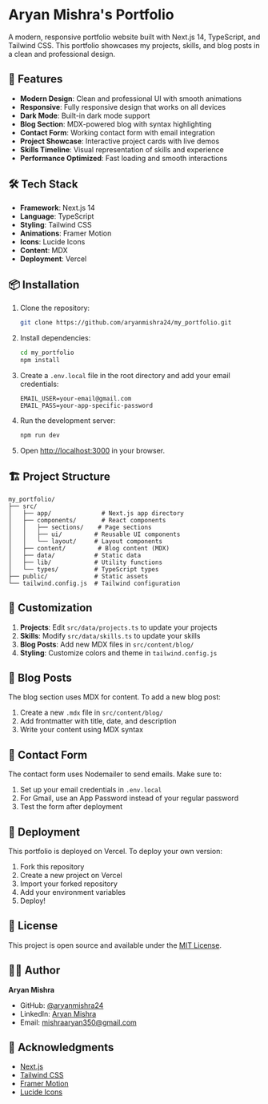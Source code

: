 # Aryan Mishra's Portfolio

A modern, responsive portfolio website built with Next.js 14, TypeScript, and Tailwind CSS. This portfolio showcases my projects, skills, and blog posts in a clean and professional design.

## 🚀 Features

- **Modern Design**: Clean and professional UI with smooth animations
- **Responsive**: Fully responsive design that works on all devices
- **Dark Mode**: Built-in dark mode support
- **Blog Section**: MDX-powered blog with syntax highlighting
- **Contact Form**: Working contact form with email integration
- **Project Showcase**: Interactive project cards with live demos
- **Skills Timeline**: Visual representation of skills and experience
- **Performance Optimized**: Fast loading and smooth interactions

## 🛠️ Tech Stack

- **Framework**: Next.js 14
- **Language**: TypeScript
- **Styling**: Tailwind CSS
- **Animations**: Framer Motion
- **Icons**: Lucide Icons
- **Content**: MDX
- **Deployment**: Vercel

## 📦 Installation

1. Clone the repository:
   ```bash
   git clone https://github.com/aryanmishra24/my_portfolio.git
   ```

2. Install dependencies:
   ```bash
   cd my_portfolio
   npm install
   ```

3. Create a `.env.local` file in the root directory and add your email credentials:
   ```
   EMAIL_USER=your-email@gmail.com
   EMAIL_PASS=your-app-specific-password
   ```

4. Run the development server:
   ```bash
   npm run dev
   ```

5. Open [http://localhost:3000](http://localhost:3000) in your browser.

## 🏗️ Project Structure

```
my_portfolio/
├── src/
│   ├── app/              # Next.js app directory
│   ├── components/       # React components
│   │   ├── sections/    # Page sections
│   │   ├── ui/         # Reusable UI components
│   │   └── layout/     # Layout components
│   ├── content/         # Blog content (MDX)
│   ├── data/           # Static data
│   ├── lib/            # Utility functions
│   └── types/          # TypeScript types
├── public/             # Static assets
└── tailwind.config.js  # Tailwind configuration
```

## 🎨 Customization

1. **Projects**: Edit `src/data/projects.ts` to update your projects
2. **Skills**: Modify `src/data/skills.ts` to update your skills
3. **Blog Posts**: Add new MDX files in `src/content/blog/`
4. **Styling**: Customize colors and theme in `tailwind.config.js`

## 📝 Blog Posts

The blog section uses MDX for content. To add a new blog post:

1. Create a new `.mdx` file in `src/content/blog/`
2. Add frontmatter with title, date, and description
3. Write your content using MDX syntax

## 📧 Contact Form

The contact form uses Nodemailer to send emails. Make sure to:

1. Set up your email credentials in `.env.local`
2. For Gmail, use an App Password instead of your regular password
3. Test the form after deployment

## 🚀 Deployment

This portfolio is deployed on Vercel. To deploy your own version:

1. Fork this repository
2. Create a new project on Vercel
3. Import your forked repository
4. Add your environment variables
5. Deploy!

## 📄 License

This project is open source and available under the [MIT License](LICENSE).

## 👨‍💻 Author

**Aryan Mishra**
- GitHub: [@aryanmishra24](https://github.com/aryanmishra24)
- LinkedIn: [Aryan Mishra](https://www.linkedin.com/in/aryan--mishra)
- Email: mishraaryan350@gmail.com

## 🙏 Acknowledgments

- [Next.js](https://nextjs.org/)
- [Tailwind CSS](https://tailwindcss.com/)
- [Framer Motion](https://www.framer.com/motion/)
- [Lucide Icons](https://lucide.dev/)
